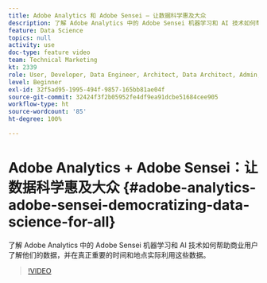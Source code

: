 ```yaml
---
title: Adobe Analytics 和 Adobe Sensei — 让数据科学惠及大众
description: 了解 Adobe Analytics 中的 Adobe Sensei 机器学习和 AI 技术如何帮助商业用户了解他们的数据，并在真正重要的时间和地点实际利用这些数据。
feature: Data Science
topics: null
activity: use
doc-type: feature video
team: Technical Marketing
kt: 2339
role: User, Developer, Data Engineer, Architect, Data Architect, Admin, Leader
level: Beginner
exl-id: 32f5ad95-1995-494f-9857-165bb81ae04f
source-git-commit: 32424f3f2b05952fe4df9ea91dcbe51684cee905
workflow-type: ht
source-wordcount: '85'
ht-degree: 100%

---
```


# Adobe Analytics + Adobe Sensei：让数据科学惠及大众 {#adobe-analytics-adobe-sensei-democratizing-data-science-for-all}

了解 Adobe Analytics 中的 Adobe Sensei 机器学习和 AI 技术如何帮助商业用户了解他们的数据，并在真正重要的时间和地点实际利用这些数据。

>[!VIDEO](https://video.tv.adobe.com/v/25838/?quality=12)
